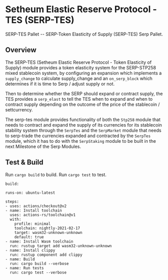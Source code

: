 # Setheum Elastic Reserve Protocol - TES (SERP-TES)

SERP-TES Pallet -- SERP-Token Elasticity of Supply (SERP-TES) Serp Pallet.

## Overview

 The SERP-TES (Setheum Elastic Reserve Protocol - Token Elasticity of Supply)
 module provides a token elasticity system for the SERP-STP258 mixed stablecoin system, by configuring an expansion which implements a `supply_change` to calculate supply_change
 and an `on_serp_block` which determines if it is time to Serp / adjust supply or not.

 Then to determine whether the SERP should expand or contract supply, the TES provides
 a `serp_elast` to tell the TES when to expand and when to contract supply depending on
 the outcome of the price of the stablecoin / settcurrency.

 The serp-tes module provides functionality of both the `Stp258` module that needs
 to contract and expand the supply of its currencies for its stablecoin stability  system through the `SerpTes`
 and the `SerpMarket` module that needs to serp-trade the currencies expanded and
 contracted by the `SerpTes` module, which it has to do with the `SerpStaking` module to be
 built in the next Milestone of the Serp Modules.

## Test & Build

Run `cargo build` to build.
Run `cargo test` to test.

    build:

    runs-on: ubuntu-latest
    
    steps:
    - uses: actions/checkout@v2
    - name: Install toolchain
      uses: actions-rs/toolchain@v1
      with:
        profile: minimal
        toolchain: nightly-2021-02-17
        target: wasm32-unknown-unknown
        default: true
    - name: Install Wasm toolchain
      run: rustup target add wasm32-unknown-unknown
    - name: Install clippy
      run: rustup component add clippy
    - name: Build
      run: cargo build --verbose
    - name: Run tests
      run: cargo test --verbose
